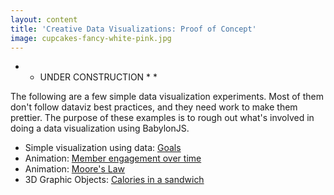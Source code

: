 ```yaml
---
layout: content
title: 'Creative Data Visualizations: Proof of Concept'
image: cupcakes-fancy-white-pink.jpg
---
```


  * * UNDER CONSTRUCTION * * 

<p> The following are a few simple data visualization experiments. Most of them don't follow dataviz best practices, and they need work to make them prettier. The purpose of these examples is to rough out what's involved in doing a data visualization using BabylonJS. </p>

<ul>
<li> Simple visualization using data: <a href="dataviz/goals/index.html">Goals</a></li>
<li> Animation:  <a href="dataviz/engagement/index.html">Member engagement over time</a></li>
<li> Animation:  <a href="dataviz/moores-law/index.html">Moore's Law</a></li>
<!-- <li>Animation: <a href="dataviz/email-optouts/index.html">Email opt outs</a></li> -->
<li> 3D Graphic Objects:  <a href="dataviz/sandwich/index.html">Calories in a sandwich</a></li>
</ul>

   